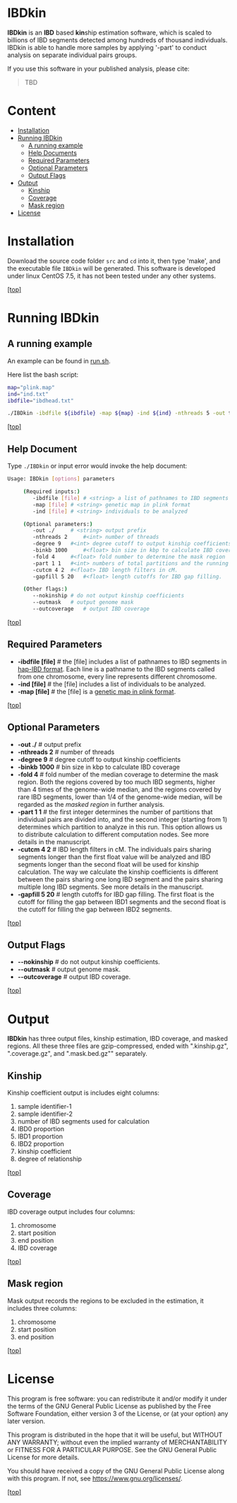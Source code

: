 # IBDkin
**IBDkin** is an **IBD** based **kin**ship estimation software, which is scaled to billions of IBD segments detected among hundreds of thousand individuals.
IBDkin is able to handle more samples by applying '-part' to conduct analysis on separate individual pairs groups.

If you use this software in your published analysis, please cite:

> TBD

# Content

-   [Installation](#installation)
-   [Running IBDkin](#running-ibdkin)
    -   [A running example](#a-running-example)
    -   [Help Documents](#help-documents)
    -   [Required Parameters](#required-parameters)
    -   [Optional Parameters](#optional-parameters)
    -   [Output Flags](#output-flags)
-   [Output](#output)
    -   [Kinship](#kinship)
    -   [Coverage](#coverage)
    -   [Mask region](#mask-region)
-   [License](#license)


# Installation

Download the source code folder `src` and `cd` into it, then type 'make', and the executable file `IBDkin` will be generated.
This software is developed under linux CentOS 7.5, it has not been tested under any other systems.


[\[top\]](#content)

# Running IBDkin

## A running example

An example can be found in [run.sh](example.pub/run/run.sh).

Here list the bash script:
```bash
map="plink.map"
ind="ind.txt"
ibdfile="ibdhead.txt"

./IBDkin -ibdfile ${ibdfile} -map ${map} -ind ${ind} -nthreads 5 -out test --outmask --outcoverage
```

[\[top\]](#content)


## Help Document
Type `./IBDkin` or input error would invoke the help document:

```bash
Usage: IBDkin [options] parameters

     (Required inputs:)
     	-ibdfile [file]	# <string> a list of pathnames to IBD segments
     	-map [file]	# <string> genetic map in plink format
     	-ind [file]	# <string> individuals to be analyzed

     (Optional parameters:)
     	-out ./		# <string> output prefix
     	-nthreads 2 	#<int> number of threads
     	-degree 9 	#<int> degree cutoff to output kinship coefficients
     	-binkb 1000 	#<float> bin size in kbp to calculate IBD coverage
     	-fold 4 	#<float> fold number to determine the mask region
     	-part 1 1 	#<int> numbers of total partitions and the running partition
     	-cutcm 4 2 	#<float> IBD length filters in cM. 
     	-gapfill 5 20	#<float> length cutoffs for IBD gap filling. 

     (Other flags:)
     	--nokinship	# do not output kinship coefficients
     	--outmask	# output genome mask
     	--outcoverage	# output IBD coverage
```

[\[top\]](#content)

## Required Parameters

* **-ibdfile [file]** #<string> the [file] includes a list of pathnames to IBD segments in [hap-IBD format](https://github.com/browning-lab/hap-ibd). Each line is a pathname to the IBD segments called from one chromosome, every line represents different chromosome.
* **-ind [file]** #<string> the [file] includes a list of individuals to be analyzed.
* **-map [file]** #<string> the [file] is a [genetic map in plink format](http://bochet.gcc.biostat.washington.edu/beagle/genetic_maps/).

[\[top\]](#content)


## Optional Parameters

* **-out ./** #<string> output prefix
* **-nthreads 2** #<int> number of threads
* **-degree 9** #<int> degree cutoff to output kinship coefficients
* **-binkb 1000** #<float> bin size in kbp to calculate IBD coverage
* **-fold 4** #<float> fold number of the median coverage to determine the mask region. Both the regions covered by too much IBD segments, higher than 4 times of the genome-wide median, and the regions covered by rare IBD segments, lower than 1/4 of the genome-wide median, will be regarded as the *masked region* in further analysis.
* **-part 1 1**   #<int> the first integer determines the number of partitions that individual pairs are divided into, and the second integer (starting from 1) determines which partition to analyze in this run. This option allows us to distribute calculation to different computation nodes. See more details in the manuscript.
* **-cutcm 4 2** #<float> IBD length filters in cM. The individuals pairs sharing segments longer than the first float value will be analyzed and IBD segments longer than the second float will be used for kinship calculation. The way we calculate the kinship coefficients is different between the pairs sharing one long IBD segment and the pairs sharing multiple long IBD segments. See more details in the manuscript.
* **-gapfill 5 20**   #<float> length cutoffs for IBD gap filling. The first float is the cutoff for filling the gap between IBD1 segments and the second float is the cutoff for filling the gap between IBD2 segments.

[\[top\]](#content)

## Output Flags
* **--nokinship** # do not output kinship coefficients.
* **--outmask** # output genome mask.
* **--outcoverage** # output IBD coverage.

[\[top\]](#content)


# Output

**IBDkin** has three output files, kinship estimation, IBD coverage, and masked regions.
All these three files are gzip-compressed, ended with ".kinship.gz", ".coverage.gz", and ".mask.bed.gz"" separately.

## Kinship

Kinship coefficient output is includes eight columns:

1. sample identifier-1
2. sample identifier-2
3. number of IBD segments used for calculation
4. IBD0 proportion
5. IBD1 proportion
6. IBD2 proportion
7. kinship coefficient
8. degree of relationship


[\[top\]](#content)

## Coverage

IBD coverage output includes four columns:

1. chromosome
2. start position
3. end position
4. IBD coverage

[\[top\]](#content)

## Mask region

Mask output records the regions to be excluded in the estimation, it includes three columns:

1. chromosome
2. start position
3. end position

[\[top\]](#content)

# License

This program is free software: you can redistribute it and/or modify
it under the terms of the GNU General Public License as published by
the Free Software Foundation, either version 3 of the License, or
(at your option) any later version.

This program is distributed in the hope that it will be useful, but WITHOUT ANY WARRANTY;
without even the implied warranty of
MERCHANTABILITY or FITNESS FOR A PARTICULAR PURPOSE.
See the GNU General Public License for more details.

You should have received a copy of the GNU General Public License
along with this program.  If not, see <https://www.gnu.org/licenses/>.

[\[top\]](#content)
